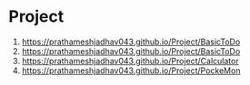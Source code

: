 # Project
1. https://prathameshjadhav043.github.io/Project/BasicToDo
2. https://prathameshjadhav043.github.io/Project/BasicToDo
3. https://prathameshjadhav043.github.io/Project/Calculator
4. https://prathameshjadhav043.github.io/Project/PockeMon
